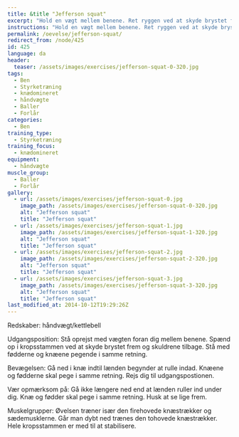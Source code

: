 ```yaml
---
title: &title "Jefferson squat"
excerpt: "Hold en vægt mellem benene. Ret ryggen ved at skyde brystet frem og skuldrene tilbage. Gå ned i knæ mens du holder spændet i kropsstammen. Rejs dig. Og gentag."
instructions: "Hold en vægt mellem benene. Ret ryggen ved at skyde brystet frem og skuldrene tilbage. Gå ned i knæ mens du holder spændet i kropsstammen. Rejs dig. Og gentag."
permalink: /oevelse/jefferson-squat/
redirect_from: /node/425
id: 425
language: da
header:
  teaser: /assets/images/exercises/jefferson-squat-0-320.jpg
tags:
  - Ben
  - Styrketræning
  - knædomineret
  - håndvægte
  - Baller
  - Forlår
categories:
  - Ben
training_type: 
  - Styrketræning
training_focus: 
  - knædomineret
equipment:
  - håndvægte
muscle_group:
  - Baller
  - Forlår
gallery:
  - url: /assets/images/exercises/jefferson-squat-0.jpg
    image_path: /assets/images/exercises/jefferson-squat-0-320.jpg
    alt: "Jefferson squat"
    title: "Jefferson squat"
  - url: /assets/images/exercises/jefferson-squat-1.jpg
    image_path: /assets/images/exercises/jefferson-squat-1-320.jpg
    alt: "Jefferson squat"
    title: "Jefferson squat"
  - url: /assets/images/exercises/jefferson-squat-2.jpg
    image_path: /assets/images/exercises/jefferson-squat-2-320.jpg
    alt: "Jefferson squat"
    title: "Jefferson squat"
  - url: /assets/images/exercises/jefferson-squat-3.jpg
    image_path: /assets/images/exercises/jefferson-squat-3-320.jpg
    alt: "Jefferson squat"
    title: "Jefferson squat"
last_modified_at: 2014-10-12T19:29:26Z
---
```


Redskaber: håndvægt/kettlebell

Udgangsposition: Stå oprejst med vægten foran dig mellem benene. Spænd op i kropsstammen ved at skyde brystet frem og skuldrene tilbage. Stå med fødderne og knæene pegende i samme retning.

Bevægelsen: Gå ned i knæ indtil lænden begynder at rulle indad. Knæene og fødderne skal pege i samme retning. Rejs dig til udgangspostionen.

Vær opmærksom på: Gå ikke længere ned end at lænden ruller ind under dig. Knæ og fødder skal pege i samme retning. Husk at se lige frem.

Muskelgrupper: Øvelsen træner især den firehovede knæstrækker og sædemusklerne. Går man dybt ned trænes den tohovede knæstrækker. Hele kropsstammen er med til at stabilisere.

